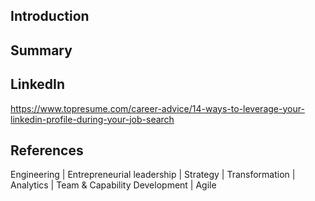 ## Introduction


## Summary



## LinkedIn

https://www.topresume.com/career-advice/14-ways-to-leverage-your-linkedin-profile-during-your-job-search

## References


Engineering | Entrepreneurial leadership | Strategy | Transformation | Analytics | Team & Capability Development | Agile